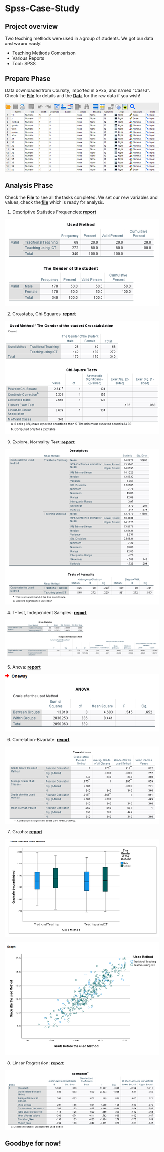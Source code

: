 # Spss-Case-Study

## Project overview
Two teaching methods were used in a group of students. We got our data and we are ready!
- Teaching Methods Comparison
- Various Reports
- Tool : SPSS

## Prepare Phase 
Data downloaded from Coursity, imported in SPSS, and named “Case3”.
Check the **[File](https://github.com/DimKaisaris/Spss-Case-Study/blob/main/Processed%20Files/Ask%20Phase(english)1.docx)** for details and
the **[Data](https://github.com/DimKaisaris/Spss-Case-Study/tree/main/Raw%20Files)** for the raw data if you wish!

![Raw_Data](Images/Raw_Variable_View.png)

## Analysis Phase
Check the **[File](https://github.com/DimKaisaris/Spss-Case-Study/blob/main/Processed%20Files/Analysis%20Phase.docx)** to see all the tasks completed.
We set our new variables and values, check the **[file](https://github.com/DimKaisaris/Spss-Case-Study/blob/main/Processed%20Files/Case3.sav)** which is ready for analysis.

1.	Descriptive Statistics Frequencies: **[report](https://github.com/DimKaisaris/Spss-Case-Study/blob/main/Reports/Descriptive%20Statistics.spv)**

![shot1](Images/Shot1.png)	 


2.	Crosstabs, Chi-Squares: **[report](https://github.com/DimKaisaris/Spss-Case-Study/blob/main/Reports/Chi-Square.spv)**

![shot2](Images/Shot2.png)

3.	Explore, Normality Test: **[report](https://github.com/DimKaisaris/Spss-Case-Study/blob/main/Reports/Descriptives-Normality%20Test.spv)**

![shot3](Images/Shot3.png)

4.	T-Test, Independent Samples: **[report](https://github.com/DimKaisaris/Spss-Case-Study/blob/main/Reports/T-Test%2C%20Independent%20Samples%20Test.spv)**

![shot4](Images/Shot4.png)

5.	Anova: **[report](https://github.com/DimKaisaris/Spss-Case-Study/blob/main/Reports/Anova%2C%20Grade%20After-Educ.spv)**

![shot5](Images/Shot5.png)

6.	Correlation-Bivariate: **[report](https://github.com/DimKaisaris/Spss-Case-Study/blob/main/Reports/Correlations.spv)**

![shot6](Images/Shot6.png)

7.	Graphs: **[report](https://github.com/DimKaisaris/Spss-Case-Study/blob/main/Reports/Graphs.spv)**

![shot7](Images/Shot7.png)

![shot9](Images/Shot9.png)

8.	Linear Regression: **[report](https://github.com/DimKaisaris/Spss-Case-Study/blob/main/Reports/Linear%20Regression.spv)**

![shot8](Images/Shot8.png)

## Goodbye for now!




